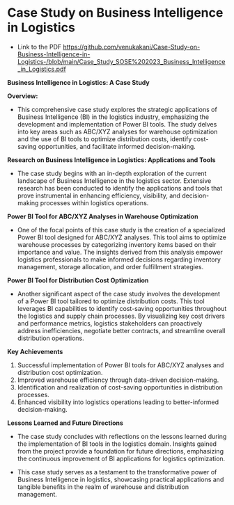 # Case Study on Business Intelligence in Logistics

- Link to the PDF
https://github.com/venukakani/Case-Study-on-Business-Intelligence-in-Logistics-/blob/main/Case_Study_SOSE%202023_Business_Intelligence_in_Logistics.pdf

**Business Intelligence in Logistics: A Case Study**

**Overview:**

- This comprehensive case study explores the strategic applications of Business Intelligence (BI) in the logistics industry, emphasizing the development and implementation of Power BI tools. The study delves into key areas such as ABC/XYZ analyses for warehouse optimization and the use of BI tools to optimize distribution costs, identify cost-saving opportunities, and facilitate informed decision-making.

**Research on Business Intelligence in Logistics: Applications and Tools**

- The case study begins with an in-depth exploration of the current landscape of Business Intelligence in the logistics sector. Extensive research has been conducted to identify the applications and tools that prove instrumental in enhancing efficiency, visibility, and decision-making processes within logistics operations.

**Power BI Tool for ABC/XYZ Analyses in Warehouse Optimization**

- One of the focal points of this case study is the creation of a specialized Power BI tool designed for ABC/XYZ analyses. This tool aims to optimize warehouse processes by categorizing inventory items based on their importance and value. The insights derived from this analysis empower logistics professionals to make informed decisions regarding inventory management, storage allocation, and order fulfillment strategies.

**Power BI Tool for Distribution Cost Optimization**

- Another significant aspect of the case study involves the development of a Power BI tool tailored to optimize distribution costs. This tool leverages BI capabilities to identify cost-saving opportunities throughout the logistics and supply chain processes. By visualizing key cost drivers and performance metrics, logistics stakeholders can proactively address inefficiencies, negotiate better contracts, and streamline overall distribution operations.

**Key Achievements**

1. Successful implementation of Power BI tools for ABC/XYZ analyses and distribution cost optimization.
2. Improved warehouse efficiency through data-driven decision-making.
3. Identification and realization of cost-saving opportunities in distribution processes.
4. Enhanced visibility into logistics operations leading to better-informed decision-making.

**Lessons Learned and Future Directions**

- The case study concludes with reflections on the lessons learned during the implementation of BI tools in the logistics domain. Insights gained from the project provide a foundation for future directions, emphasizing the continuous improvement of BI applications for logistics optimization.

- This case study serves as a testament to the transformative power of Business Intelligence in logistics, showcasing practical applications and tangible benefits in the realm of warehouse and distribution management.


